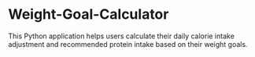 # Weight-Goal-Calculator
This Python application helps users calculate their daily calorie intake adjustment and recommended protein intake based on their weight goals.
